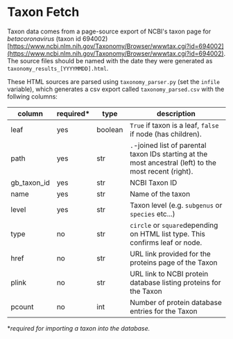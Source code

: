 # Taxon Fetch

Taxon data comes from a page-source export of NCBI's taxon page for *betacoronavirus* (taxon id 694002) [https://www.ncbi.nlm.nih.gov/Taxonomy/Browser/wwwtax.cgi?id=694002](https://www.ncbi.nlm.nih.gov/Taxonomy/Browser/wwwtax.cgi?id=694002). The source files should be named with the date they were generated as `taxonomy_results_[YYYYMMDD].html`.

These HTML sources are parsed using `taxonomy_parser.py` (set the `infile` variable), which generates a csv export called `taxonomy_parsed.csv` with the follwing columns:

| column | required* | type | description |
|--------|----------|------|-------------|
| leaf | yes | boolean | `True` if taxon is a leaf, `false` if node (has children). |
| path | yes |str | `.`-joined list of parental taxon IDs starting at the most ancestral (left) to the most recent (right). |
| gb_taxon_id | yes | str | NCBI Taxon ID |
| name | yes | str | Name of the taxon |
| level | yes | str | Taxon level (e.g. `subgenus` or `species` etc...) |
| type | no | str | `circle` or `square`depending on HTML list type. This confirms leaf or node. |
| href | no | str | URL link provided for the proteins page of the Taxon |
| plink | no | str | URL link to NCBI protein database listing proteins for the Taxon |
| pcount | no | int | Number of protein database entries for the Taxon |

**required for importing a taxon into the database.*
